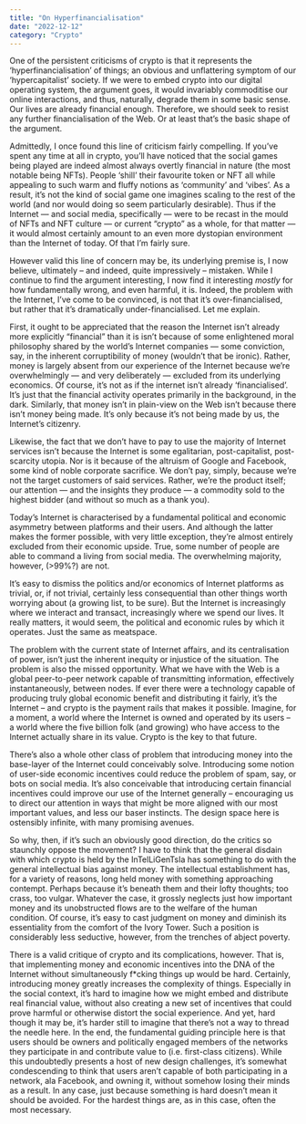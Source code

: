 ```yaml
---
title: "On Hyperfinancialisation"
date: "2022-12-12"
category: "Crypto"
---
```


One of the persistent criticisms of crypto is that it represents the ‘hyperfinancialisation’ of things; an obvious and unflattering symptom of our ‘hypercapitalist’ society. If we were to embed crypto into our digital operating system, the argument goes, it would invariably commoditise our online interactions, and thus, naturally, degrade them in some basic sense. Our lives are already financial enough. Therefore, we should seek to resist any further financialisation of the Web. Or at least that’s the basic shape of the argument.

Admittedly, I once found this line of criticism fairly compelling. If you’ve spent any time at all in crypto, you’ll have noticed that the social games being played are indeed almost always overtly financial in nature (the most notable being NFTs). People ‘shill’ their favourite token or NFT all while appealing to such warm and fluffy notions as ‘community’ and ‘vibes’. As a result, it’s not the kind of social game one imagines scaling to the rest of the world (and nor would doing so seem particularly desirable). Thus if the Internet — and social media, specifically — were to be recast in the mould of NFTs and NFT culture — or current “crypto” as a whole, for that matter — it would almost certainly amount to an even more dystopian environment than the Internet of today. Of that I’m fairly sure.

However valid this line of concern may be, its underlying premise is, I now believe, ultimately – and indeed, quite impressively – mistaken. While I continue to find the argument interesting, I now find it interesting _mostly_ for how fundamentally wrong, and even harmful, it is. Indeed, the problem with the Internet, I’ve come to be convinced, is not that it’s over-financialised, but rather that it’s dramatically under-financialised. Let me explain.

First, it ought to be appreciated that the reason the Internet isn’t already more explicitly “financial” than it is isn’t because of some enlightened moral philosophy shared by the world’s Internet companies — some conviction, say, in the inherent corruptibility of money (wouldn’t that be ironic). Rather, money is largely absent from our experience of the Internet because we’re overwhelmingly — and very deliberately — excluded from its underlying economics. Of course, it’s not as if the internet isn’t already ‘financialised’. It’s just that the financial activity operates primarily in the background, in the dark. Similarly, that money isn’t in plain-view on the Web isn’t because there isn’t money being made. It’s only because it’s not being made by us, the Internet’s citizenry.

Likewise, the fact that we don’t have to pay to use the majority of Internet services isn’t because the Internet is some egalitarian, post-capitalist, post-scarcity utopia. Nor is it because of the altruism of Google and Facebook, some kind of noble corporate sacrifice. We don’t pay, simply, because we’re not the target customers of said services. Rather, we’re the product itself; our attention — and the insights they produce — a commodity sold to the highest bidder (and without so much as a thank you).

Today’s Internet is characterised by a fundamental political and economic asymmetry between platforms and their users. And although the latter makes the former possible, with very little exception, they’re almost entirely excluded from their economic upside. True, some number of people are able to command a living from social media. The overwhelming majority, however, (>99%?) are not.

It’s easy to dismiss the politics and/or economics of Internet platforms as trivial, or, if not trivial, certainly less consequential than other things worth worrying about (a growing list, to be sure). But the Internet is increasingly where we interact and transact, increasingly where we spend our lives. It really matters, it would seem, the political and economic rules by which it operates. Just the same as meatspace.

The problem with the current state of Internet affairs, and its centralisation of power, isn’t just the inherent inequity or injustice of the situation. The problem is also the missed opportunity. What we have with the Web is a global peer-to-peer network capable of transmitting information, effectively instantaneously, between nodes. If ever there were a technology capable of producing truly global economic benefit and distributing it fairly, it’s the Internet – and crypto is the payment rails that makes it possible. Imagine, for a moment, a world where the Internet is owned and operated by its users – a world where the five billion folk (and growing) who have access to the Internet actually share in its value. Crypto is the key to that future.

There’s also a whole other class of problem that introducing money into the base-layer of the Internet could conceivably solve. Introducing some notion of user-side economic incentives could reduce the problem of spam, say, or bots on social media. It’s also conceivable that introducing certain financial incentives could improve our use of the Internet generally – encouraging us to direct our attention in ways that might be more aligned with our most important values, and less our baser instincts. The design space here is ostensibly infinite, with many promising avenues.

So why, then, if it’s such an obviously good direction, do the critics so staunchly oppose the movement? I have to think that the general disdain with which crypto is held by the InTelLiGenTsIa has something to do with the general intellectual bias against money. The intellectual establishment has, for a variety of reasons, long held money with something approaching contempt. Perhaps because it’s beneath them and their lofty thoughts; too crass, too vulgar. Whatever the case, it grossly neglects just how important money and its unobstructed flows are to the welfare of the human condition. Of course, it’s easy to cast judgment on money and diminish its essentiality from the comfort of the Ivory Tower. Such a position is considerably less seductive, however, from the trenches of abject poverty.

There is a valid critique of crypto and its complications, however. That is, that implementing money and economic incentives into the DNA of the Internet without simultaneously f\*cking things up would be hard. Certainly, introducing money greatly increases the complexity of things. Especially in the social context, it’s hard to imagine how we might embed and distribute real financial value, without also creating a new set of incentives that could prove harmful or otherwise distort the social experience. And yet, hard though it may be, it’s harder still to imagine that there’s not a way to thread the needle here. In the end, the fundamental guiding principle here is that users should be owners and politically engaged members of the networks they participate in and contribute value to (i.e. first-class citizens). While this undoubtedly presents a host of new design challenges, it’s somewhat condescending to think that users aren’t capable of both participating in a network, ala Facebook, and owning it, without somehow losing their minds as a result. In any case, just because something is hard doesn’t mean it should be avoided. For the hardest things are, as in this case, often the most necessary.
